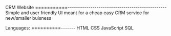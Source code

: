 CRM Website
===========------------------------------------------------
Simple and user friendly UI
meant for a cheap easy CRM service for new/smaller buisness

Languages:
==========-------
HTML
CSS
JavaScript
SQL
